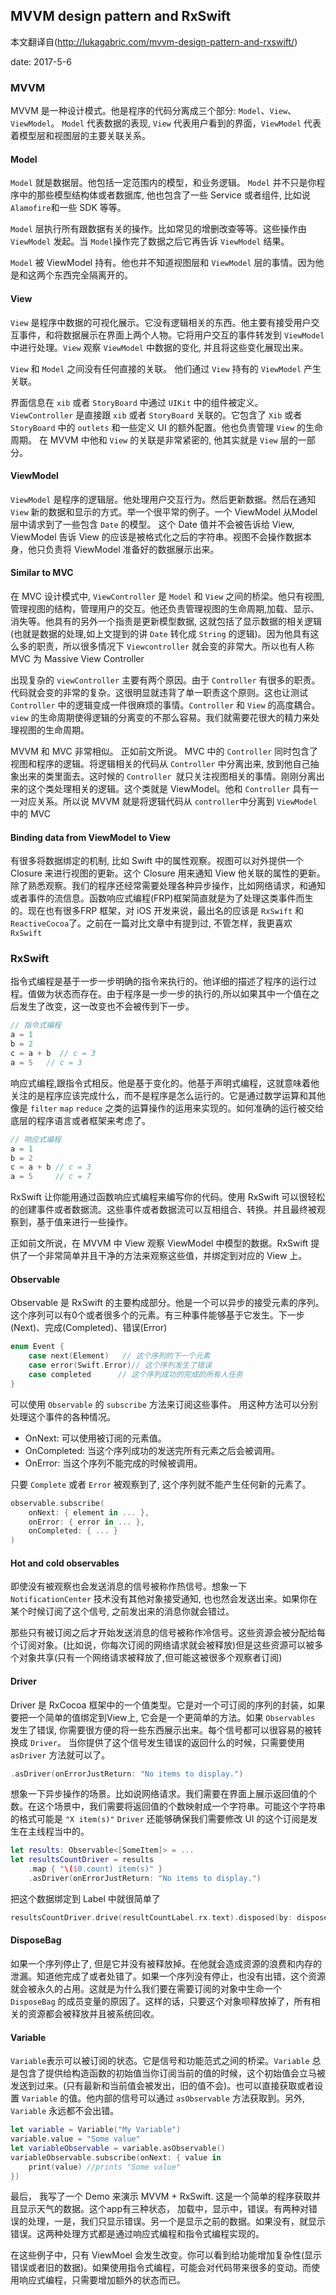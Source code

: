 
## MVVM design pattern and RxSwift

本文翻译自(http://lukagabric.com/mvvm-design-pattern-and-rxswift/)

date: 2017-5-6

### MVVM
MVVM 是一种设计模式。他是程序的代码分离成三个部分: `Model`、`View`、`ViewModel`。 `Model` 代表数据的表现, `View` 代表用户看到的界面，`ViewModel` 代表着模型层和视图层的主要关联关系。

#### Model

`Model` 就是数据层。他包括一定范围内的模型，和业务逻辑。 `Model` 并不只是你程序中的那些模型结构体或者数据库, 他也包含了一些 Service 或者组件, 比如说 `Alamofire`和一些 SDK 等等。

`Model` 层执行所有跟数据有关的操作。比如常见的增删改查等等。这些操作由 `ViewModel` 发起。当 `Model`操作完了数据之后它再告诉 `ViewModel` 结果。
 
`Model` 被 ViewModel 持有。他也并不知道视图层和 `ViewModel` 层的事情。因为他是和这两个东西完全隔离开的。

#### View

`View` 是程序中数据的可视化展示。它没有逻辑相关的东西。他主要有接受用户交互事件，和将数据展示在界面上两个人物。它将用户交互的事件转发到 `ViewModel` 中进行处理。`View` 观察 `ViewModel` 中数据的变化, 并且将这些变化展现出来。

`View` 和 `Model` 之间没有任何直接的关联。 他们通过 `View` 持有的 `ViewModel` 产生关联。

界面信息在 `xib` 或者 `StoryBoard` 中通过 `UIKit` 中的组件被定义。`ViewController` 是直接跟 `xib` 或者 `StoryBoard` 关联的。它包含了 `Xib` 或者 `StoryBoard` 中的 `outlets` 和一些定义 UI 的额外配置。他也负责管理 `View` 的生命周期。 在 MVVM 中他和 `View` 的关联是非常紧密的, 他其实就是 `View` 层的一部分。

#### ViewModel

`ViewModel` 是程序的逻辑层。他处理用户交互行为。然后更新数据。然后在通知 `View` 新的数据和显示的方式。举一个很平常的例子。一个 ViewModel 从Model层中请求到了一些包含 `Date` 的模型。 这个 Date 值并不会被告诉给 View, ViewModel 告诉 View 的应该是被格式化之后的字符串。视图不会操作数据本身，他只负责将 ViewModel 准备好的数据展示出来。

#### Similar to MVC

在 MVC 设计模式中, `ViewController` 是 `Model` 和 `View` 之间的桥梁。他只有视图, 管理视图的结构，管理用户的交互。他还负责管理视图的生命周期,加载、显示、消失等。他具有的另外一个指责是更新模型数据, 这就包括了显示数据的相关逻辑(也就是数据的处理,如上文提到的讲 `Date` 转化成 `String` 的逻辑)。因为他具有这么多的职责，所以很多情况下 `Viewcontroller` 就会变的非常大。所以也有人称MVC 为 Massive View Controller

出现复杂的 `viewController` 主要有两个原因。由于 `Controller` 有很多的职责。代码就会变的非常的复杂。这很明显就违背了单一职责这个原则。这也让测试 `Controller` 中的逻辑变成一件很麻烦的事情。`Controller` 和 `View` 的高度耦合。`view` 的生命周期使得逻辑的分离变的不那么容易。我们就需要花很大的精力来处理视图的生命周期。

MVVM 和 MVC 非常相似。 正如前文所说。 MVC 中的 `Controller` 同时包含了视图和程序的逻辑。将逻辑相关的代码从 `Controller` 中分离出来, 放到他自己抽象出来的类里面去。这时候的 `Controller `就只关注视图相关的事情。刚刚分离出来的这个类处理相关的逻辑。这个类就是 ViewModel。他和 `Controller` 具有一一对应关系。所以说 MVVM 就是将逻辑代码从 `controller`中分离到 `ViewModel` 中的 MVC

#### Binding data from ViewModel to View

有很多将数据绑定的机制, 比如 Swift 中的属性观察。视图可以对外提供一个 Closure 来进行视图的更新。这个 Closure 用来通知 View 他关联的属性的更新。除了熟悉观察。我们的程序还经常需要处理各种异步操作，比如网络请求，和通知或者事件的流信息。函数响应式编程(FRP)框架简直就是为了处理这类事件而生的。现在也有很多FRP 框架，对 iOS 开发来说，最出名的应该是 `RxSwift` 和 `ReactiveCocoa`了。之前在一篇对比文章中有提到过, 不管怎样，我更喜欢 `RxSwift` 

### RxSwift

指令式编程是基于一步一步明确的指令来执行的。他详细的描述了程序的运行过程。值做为状态而存在。由于程序是一步一步的执行的,所以如果其中一个值在之后发生了改变，这一改变也不会被传到下一步。

```swift
// 指令式编程
a = 1
b = 2
c = a + b  // c = 3
a = 5   // c = 3
```

响应式编程,跟指令式相反。他是基于变化的。他基于声明式编程，这就意味着他关注的是程序应该完成什么，而不是程序是怎么运行的。它是通过数学运算和其他像是 `filter` `map` `reduce` 之类的运算操作的运用来实现的。如何准确的运行被交给底层的程序语言或者框架来考虑了。

```swift
// 响应式编程
a = 1
b = 2
c = a + b // c = 3
a = 5     // c = 7
```

RxSwift 让你能用通过函数响应式编程来编写你的代码。使用 RxSwift 可以很轻松的创建事件或者数据流。这些事件或者数据流可以互相组合、转换。并且最终被观察到，基于值来进行一些操作。

正如前文所说，在 MVVM 中 View 观察 ViewModel 中模型的数据。RxSwift 提供了一个非常简单并且干净的方法来观察这些值，并绑定到对应的 View 上。

<!--more-->

#### Observable

Observable 是 RxSwift 的主要构成部分。他是一个可以异步的接受元素的序列。这个序列可以有0个或者很多个的元素。有三种事件能够基于它发生。下一步(Next)、完成(Completed)、错误(Error)

```swift
enum Event {
    case next(Element)   // 这个序列的下一个元素
    case error(Swift.Error)// 这个序列发生了错误
    case completed      // 这个序列成功的完成的所有人任务
}
```

可以使用 `Observable` 的 `subscribe` 方法来订阅这些事件。 用这种方法可以分别处理这个事件的各种情况。

* OnNext: 可以使用被订阅的元素值。
* OnCompleted: 当这个序列成功的发送完所有元素之后会被调用。
* OnError: 当这个序列不能完成的时候被调用。

只要 `Complete` 或者 `Error` 被观察到了, 这个序列就不能产生任何新的元素了。

```swift
observable.subscribe(
    onNext: { element in ... }, 
    onError: { error in ... },
    onCompleted: { ... }
)
```

#### Hot and cold observables

即使没有被观察也会发送消息的信号被称作热信号。想象一下 `NotificationCenter` 技术没有其他对象接受通知, 也也然会发送出来。如果你在某个时候订阅了这个信号, 之前发出来的消息你就会错过。

那些只有被订阅之后才开始发送消息的信号被称作冷信号。这些资源会被分配给每个订阅对象。(比如说，你每次订阅的网络请求就会被释放)但是这些资源可以被多个对象共享(只有一个网络请求被释放了,但可能这被很多个观察者订阅)

#### Driver

Driver 是 RxCocoa 框架中的一个值类型。它是对一个可订阅的序列的封装，如果要把一个简单的值绑定到View上, 它会是一个更简单的方法。如果 `Observables` 发生了错误, 你需要很方便的将一些东西展示出来。每个信号都可以很容易的被转换成 `Driver`。 当你提供了这个信号发生错误的返回什么的时候，只需要使用 `asDriver` 方法就可以了。

```swift
.asDriver(onErrorJustReturn: "No items to display.")
```

想象一下异步操作的场景。比如说网络请求。我们需要在界面上展示返回值的个数。在这个场景中，我们需要将返回值的个数映射成一个字符串。可能这个字符串的格式可能是 `"X item(s)"` `Driver` 还能够确保我们需要修改 UI 的这个订阅是发生在主线程当中的。

```swift
let results: Observable<[SomeItem]> = ...
let resultsCountDriver = results
    .map { "\($0.count) item(s)" }
    .asDriver(onErrorJustReturn: "No items to display.")
```

把这个数据绑定到 Label 中就很简单了

```swift
resultsCountDriver.drive(resultCountLabel.rx.text).disposed(by: disposeBag)
```

#### DisposeBag

如果一个序列停止了, 但是它并没有被释放掉。在他就会造成资源的浪费和内存的泄漏。知道他完成了或者处错了。如果一个序列没有停止，也没有出错，这个资源就会被永久的占用。这就是为什么我们要在需要订阅的对象中生命一个 `DisposeBag` 的成员变量的原因了。这样的话，只要这个对象呗释放掉了，所有相关的资源都会被释放并且被系统回收。

#### Variable

`Variable`表示可以被订阅的状态。它是信号和功能范式之间的桥梁。`Variable` 总是包含了提供给构造函数的初始值当你订阅当前的值的时候，这个初始值会立马被发送到过来。(只有最新和当前值会被发出，旧的值不会)。也可以直接获取或者设置 `Variable` 的值。他内部的信号可以通过 `asObservable` 方法获取到。另外, `Variable` 永远都不会出错。

```swift
let variable = Variable("My Variable")
variable.value = "Some value"
let variableObservable = variable.asObservable()
variableObservable.subscribe(onNext: { value in
    print(value) //prints "Some value"
})
```


最后， 我写了一个 Demo 来演示 MVVM + RxSwift. 这是一个简单的程序获取并且显示天气的数据。这个app有三种状态， 加载中，显示中，错误。有两种对错误的处理，一是，我们只显示错误。另一个是显示之前的数据。如果没有，就显示错误。这两种处理方式都是通过响应式编程和指令式编程实现的。

在这些例子中，只有 ViewMoel 会发生改变。你可以看到给功能增加复杂性(显示错误或者旧的数据)。如果使用指令式编程，可能会对代码带来很多的变动。而使用响应式编程，只需要增加额外的状态而已。








